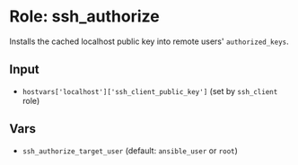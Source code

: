 # Role: ssh_authorize

Installs the cached localhost public key into remote users' `authorized_keys`.

## Input
- `hostvars['localhost']['ssh_client_public_key']` (set by `ssh_client` role)

## Vars
- `ssh_authorize_target_user` (default: `ansible_user` or `root`)

